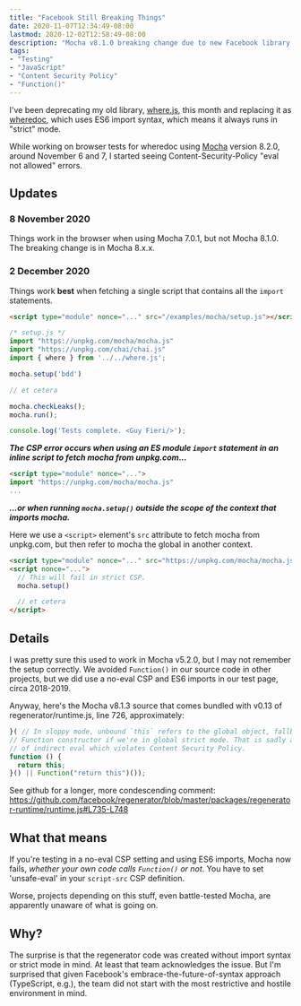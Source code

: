 ```yaml
---
title: "Facebook Still Breaking Things"
date: 2020-11-07T12:34:49-08:00
lastmod: 2020-12-02T12:58:49-08:00
description: "Mocha v8.1.0 breaking change due to new Facebook library dependency"
tags:
- "Testing"
- "JavaScript"
- "Content Security Policy"
- "Function()"
---
```


I've been deprecating my old library, [where.js](https://github.com/dfkaye/where.js), this month and replacing it as [wheredoc](https://github.com/dfkaye/wheredoc), which uses ES6 import syntax, which means it always runs in "strict" mode. 

While working on browser tests for wheredoc using [Mocha](https://mochajs.org/) version 8.2.0, around November 6 and 7, I started seeing Content-Security-Policy "eval not allowed" errors.

## Updates

### 8 November 2020

Things work in the browser when using Mocha 7.0.1, but not Mocha 8.1.0. The breaking change is in Mocha 8.x.x.

### 2 December 2020

Things work **best** when fetching a single script that contains all the `import` statements.

```html
<script type="module" nonce="..." src="/examples/mocha/setup.js"></script>
```

```js
/* setup.js */
import "https://unpkg.com/mocha/mocha.js"
import "https://unpkg.com/chai/chai.js"
import { where } from '../../where.js';

mocha.setup('bdd')

// et cetera

mocha.checkLeaks();
mocha.run();

console.log('Tests complete. <Guy Fieri/>');
```

***The CSP error occurs when using an ES module `import` statement in an inline script to fetch mocha from unpkg.com...***

```html
<script type="module" nonce="...">
import "https://unpkg.com/mocha/mocha.js"
...
```

***...or when running `mocha.setup()` outside the scope of the context that imports mocha.***

Here we use a `<script>` element's `src` attribute to fetch mocha from unpkg.com, but then refer to mocha the global in another context.

```html
<script type="module" nonce="..." src="https://unpkg.com/mocha/mocha.js"></script>
<script nonce="...">
  // This will fail in strict CSP.
  mocha.setup()

  // et cetera
</script>
```

## Details

I was pretty sure this used to work in Mocha v5.2.0, but I may not remember the setup correctly. We avoided `Function()` in our source code in other projects, but we did use a no-eval CSP and ES6 imports in our test page, circa 2018-2019.

Anyway, here's the Mocha v8.1.3 source that comes bundled with v0.13 of regenerator/runtime.js, line 726, approximately:

```js
}( // In sloppy mode, unbound `this` refers to the global object, fallback to
// Function constructor if we're in global strict mode. That is sadly a form
// of indirect eval which violates Content Security Policy.
function () {
  return this;
}() || Function("return this")());
```

See github for a longer, more condescending comment:
https://github.com/facebook/regenerator/blob/master/packages/regenerator-runtime/runtime.js#L735-L748

## What that means

If you're testing in a no-eval CSP setting and using ES6 imports, Mocha now fails, *whether your own code calls `Function()` or not*. You have to set 'unsafe-eval' in your `script-src` CSP definition.

Worse, projects depending on this stuff, even battle-tested Mocha, are apparently unaware of what is going on.

## Why?

The surprise is that the regenerator code was created without import syntax or strict mode in mind. At least that team acknowledges the issue. But I'm surprised that given Facebook's embrace-the-future-of-syntax approach (TypeScript, e.g.), the team did not start with the most restrictive and hostile environment in mind.
